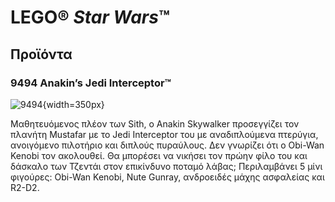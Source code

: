 # LEGO® *Star Wars*™
## Προϊόντα
### 9494 Anakin’s Jedi Interceptor™

![9494](https://www.lego.com/cdn/product-assets/product.img.pri/9494_prod.jpg){width=350px}

Μαθητευόμενος πλέον των Sith, ο Anakin Skywalker προσεγγίζει τον πλανήτη Mustafar με το Jedi Interceptor του με αναδιπλούμενα πτερύγια, ανοιγόμενο πιλοτήριο και διπλούς πυραύλους. Δεν γνωρίζει ότι ο Obi-Wan Kenobi τον ακολουθεί. Θα μπορέσει να νικήσει τον πρώην φίλο του και δάσκαλο των Τζεντάι στον επικίνδυνο ποταμό λάβας; Περιλαμβάνει 5 μίνι φιγούρες: Obi-Wan Kenobi, Nute Gunray, ανδροειδές μάχης ασφαλείας και R2-D2.